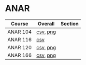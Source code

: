 # ANAR

| Course | Overall | Section |
| ------ | ------- | ------- |
| ANAR 104 | [csv](https://github.com/UCSD-Historical-Enrollment-Data/2023Fall/blob/main/overall/ANAR%20104.csv), [png](https://raw.githubusercontent.com/UCSD-Historical-Enrollment-Data/2023Fall/main/plot_overall/ANAR%20104.png) |  |
| ANAR 116 | [csv](https://github.com/UCSD-Historical-Enrollment-Data/2023Fall/blob/main/overall/ANAR%20116.csv) |  |
| ANAR 120 | [csv](https://github.com/UCSD-Historical-Enrollment-Data/2023Fall/blob/main/overall/ANAR%20120.csv), [png](https://raw.githubusercontent.com/UCSD-Historical-Enrollment-Data/2023Fall/main/plot_overall/ANAR%20120.png) |  |
| ANAR 166 | [csv](https://github.com/UCSD-Historical-Enrollment-Data/2023Fall/blob/main/overall/ANAR%20166.csv), [png](https://raw.githubusercontent.com/UCSD-Historical-Enrollment-Data/2023Fall/main/plot_overall/ANAR%20166.png) |  |
